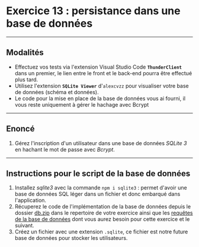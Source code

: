 # Exercice 13 : persistance dans une base de données

---

## Modalités

- Effectuez vos tests via l'extension Visual Studio Code **`ThunderClient`** dans un premier, le lien entre le front et le back-end pourra être effectué plus tard.
- Utilisez l'extension **`SQLite Viewer`** d'`alexcvzz` pour visualiser votre base de données (schéma et données).
- Le code pour la mise en place de la base de données vous ai fourni, il vous reste uniquement à gérer le hachage avec Bcrypt

---

## Enoncé

1. Gérez l'inscription d'un utilisateur dans une base de données *SQLite 3* en hachant le mot de passe avec *Bcrypt*.

---

## Instructions pour le script de la base de données

1. Installez *sqlite3* avec la commande `npm i sqlite3` : permet d'avoir une base de données SQL léger dans un fichier et donc embarqué dans l'application.
2. Récuperez le code de l'implémentation de la base de données depuis le dossier [db.zip](./db.zip) dans le repertoire de votre exercice ainsi que les [requêtes de la base de données](./db/user-table-requests.mjs) dont vous aurez besoin pour cette exercice et le suivant.
3. Créez un fichier avec une extension `.sqlite`, ce fichier est notre future base de données pour stocker les utilisateurs.
